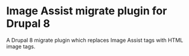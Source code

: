 # Image Assist migrate plugin for Drupal 8

A Drupal 8 migrate plugin which replaces Image Assist tags with HTML image tags.
